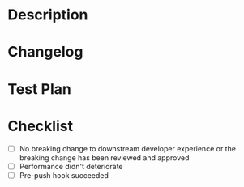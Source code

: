 <!-- Please remove all comments before submitting to avoid them being included in merge commit message -->

# Description
<!--
What's this pr for, eg:
Implements metro remote debugging within lan
-->

# Changelog
<!--
This section is supposed to go into the changelog section of the release note.
Thus only list changes that are visible to downstream users, don't list internal changes.
Each line should start with
- [added]
- [fixed]
- [deprecated]
- [removed]

eg:
- [added] Add inverted property support for FlatList
-->

# Test Plan
<!-- 
How to test changes in this pr. eg:
1. Open tester project
2. run `npm start`
...
-->

# Checklist
<!--
Please check the following and mark [x] for completed checks. eg:
- [x] 不涉及非兼容性变更；若涉及，已通过相应评审。
-->
- [ ] No breaking change to downstream developer experience or the breaking change has been reviewed and approved
- [ ] Performance didn't deteriorate
- [ ] Pre-push hook succeeded
